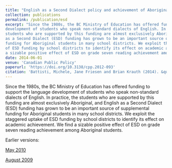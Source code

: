 ```yaml
---
title: "English as a Second Dialect policy and achievement of Aboriginal students in British Columbia"
collection: publications
permalink: /publication/esd
excerpt: "Since the 1980s, the BC Ministry of Education has offered funding to support the language
development of students who speak non-standard dialects of English. In practice, the
students who are supported by this funding are almost exclusively Aboriginal, and English
as a Second Dialect (ESD) funding has grown to be an important source of supplemental
funding for Aboriginal students in many school districts. We exploit the staggered uptake
of ESD funding by school districts to identify its effect on academic achievement. We find
a sizable positive effect of ESD on grade seven reading achievement among Aboriginal students."
date: 2014-06-01
venue: 'Canadian Public Policy'
paperurl: 'https://doi.org/10.3138/cpp.2012-093'
citation: 'Battisti, Michele, Jane Friesen and Brian Krauth (2014). &quot;English as a Second Dialect policy and achievement of Aboriginal Students in British Columbia.&quot; <i>Canadian Public Policy</i>. 40(2).'
---
```

Since the 1980s, the BC Ministry of Education has offered funding to support the language
development of students who speak non-standard dialects of English. In practice, the
students who are supported by this funding are almost exclusively Aboriginal, and English
as a Second Dialect (ESD) funding has grown to be an important source of supplemental
funding for Aboriginal students in many school districts. We exploit the staggered uptake
of ESD funding by school districts to identify its effect on academic achievement. We find
a sizable positive effect of ESD on grade seven reading achievement among Aboriginal students.

Earlier versions:

[May 2010](https://www.csls.ca/events/cea2010/paper-cea-friesen.pdf)

[August 2009](https://www.sfu.ca/~friesen/BC_ESD.pdf)
